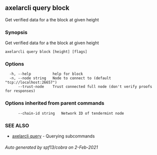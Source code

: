 ## axelarcli query block

Get verified data for a the block at given height

### Synopsis

Get verified data for a the block at given height

```
axelarcli query block [height] [flags]
```

### Options

```
  -h, --help          help for block
  -n, --node string   Node to connect to (default "tcp://localhost:26657")
      --trust-node    Trust connected full node (don't verify proofs for responses)
```

### Options inherited from parent commands

```
      --chain-id string   Network ID of tendermint node
```

### SEE ALSO

* [axelarcli query](axelarcli_query.md)	 - Querying subcommands

###### Auto generated by spf13/cobra on 2-Feb-2021
